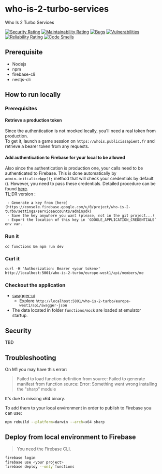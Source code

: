 # who-is-2-turbo-services

Who Is 2 Turbo Services

[![Security Rating](https://sonarcloud.io/api/project_badges/measure?project=publicissapient-france_who-is-2-turbo-services&metric=security_rating)](https://sonarcloud.io/summary/new_code?id=publicissapient-france_who-is-2-turbo-services)
[![Maintainability Rating](https://sonarcloud.io/api/project_badges/measure?project=publicissapient-france_who-is-2-turbo-services&metric=sqale_rating)](https://sonarcloud.io/summary/new_code?id=publicissapient-france_who-is-2-turbo-services)
[![Bugs](https://sonarcloud.io/api/project_badges/measure?project=publicissapient-france_who-is-2-turbo-services&metric=bugs)](https://sonarcloud.io/summary/new_code?id=publicissapient-france_who-is-2-turbo-services)
[![Vulnerabilities](https://sonarcloud.io/api/project_badges/measure?project=publicissapient-france_who-is-2-turbo-services&metric=vulnerabilities)](https://sonarcloud.io/summary/new_code?id=publicissapient-france_who-is-2-turbo-services)
[![Reliability Rating](https://sonarcloud.io/api/project_badges/measure?project=publicissapient-france_who-is-2-turbo-services&metric=reliability_rating)](https://sonarcloud.io/summary/new_code?id=publicissapient-france_who-is-2-turbo-services)
[![Code Smells](https://sonarcloud.io/api/project_badges/measure?project=publicissapient-france_who-is-2-turbo-services&metric=code_smells)](https://sonarcloud.io/summary/new_code?id=publicissapient-france_who-is-2-turbo-services)

## Prerequisite

- Nodejs
- npm
- firebase-cli
- nestjs-cli

## How to run locally

### Prerequisites

#### Retrieve a production token

Since the authentication is not mocked locally, you'll need a real token from production.  
To get it, launch a game session on `https://whois.publicissapient.fr` and retrieve a bearer token from any requests.

#### Add authentication to Firebase for your local to be allowed

Also since the authentication is production one, your calls need to be authenticated to Firebase.
This is done automatically by `admin.initializeApp();` method that will check your credentials by default ().
However, you need to pass these credentials. Detailed procedure can be found [here](https://firebase.google.com/docs/admin/setup#initialize-sdk).  
TL;DR version :

```manifest
 - Generate a key from [here](https://console.firebase.google.com/u/0/project/who-is-2-turbo/settings/serviceaccounts/adminsdk)
 - Save the key anywhere you want (please, not in the git project...)
 - Export the location of this key in `GOOGLE_APPLICATION_CREDENTIALS` env var.
```

### Run  it

```shell script
cd functions && npm run dev
```

### Curl it

```shell
curl -H 'Authorization: Bearer <your token>' http://localhost:5001/who-is-2-turbo/europe-west1/api/members/me
```

### Checkout the application

- [swagger-ui](http://localhost:5001/who-is-2-turbo/europe-west1/api/swagger/index.html)
  - Explore `http://localhost:5001/who-is-2-turbo/europe-west1/api/swagger-json`
- The data located in folder `functions/mock` are loaded at emulator startup.

## Security

TBD

## Troubleshooting

On M1 you may have this error:
> Failed to load function definition from source: Failed to generate manifest from function source: Error:
Something went wrong installing the "sharp" module

It's due to missing x64 binary.

To add them to your local environment in order to publish to Firebase you can use:

```bash
npm rebuild --platform=darwin --arch=x64 sharp
```

## Deploy from local environment to Firebase

> You need the Firebase CLI.

```bash
firebase login
firebase use <your project>
firebase deploy --only functions
```

